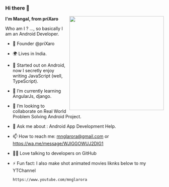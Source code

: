 ### Hi there 👋


**I'm Mangal, from priXaro**
<img src="https://raw.githubusercontent.com/samtstern/samtstern/master/SparkyWFH-01.png" align="right" width="300px"></img>

Who am I ? ..., so basically I am an Android Developer.

- 💼 Founder @priXaro
- 🌍 Lives in India.
- 🔭 Started out on Android, now I secretly enjoy writing JavaScript (well, TypeScript).
- 🌱 I’m currently learning AngularJs, django.
- 👯 I’m looking to collaborate on Real World Problem Solving Android Project.
- 💬 Ask me about : Android App Development Help.
- 📫 How to reach me: mnglarora@gmail.com or https://wa.me/message/WJIGGOWUJ2DIG1
- 👩‍💻 Love talking to developers on GitHub
- ⚡ Fun fact: I also make shot animated movies liknks below to my YTChannel
      
      https://www.youtube.com/mnglarora
